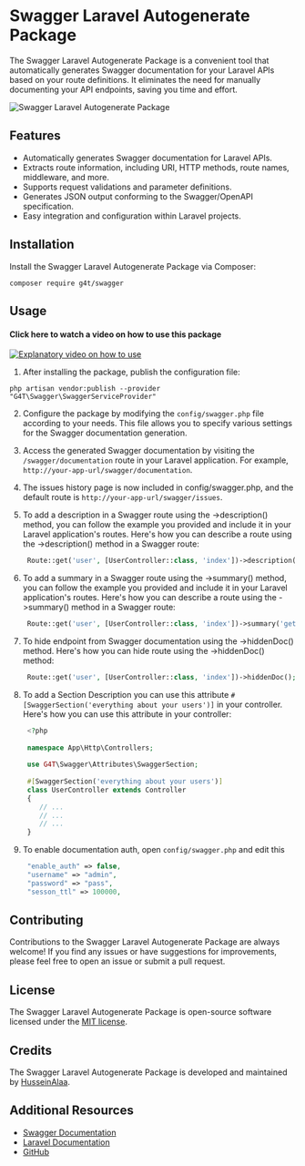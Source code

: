 # Swagger Laravel Autogenerate Package

The Swagger Laravel Autogenerate Package is a convenient tool that automatically generates Swagger documentation for your Laravel APIs based on your route definitions. It eliminates the need for manually documenting your API endpoints, saving you time and effort.



![Swagger Laravel Autogenerate Package](https://www.scottbrady91.com/img/logos/swagger-banner.png)


## Features

- Automatically generates Swagger documentation for Laravel APIs.
- Extracts route information, including URI, HTTP methods, route names, middleware, and more.
- Supports request validations and parameter definitions.
- Generates JSON output conforming to the Swagger/OpenAPI specification.
- Easy integration and configuration within Laravel projects.


## Installation

Install the Swagger Laravel Autogenerate Package via Composer:

```
composer require g4t/swagger
```

## Usage

#### Click here to watch a video on how to use this package
[![Explanatory video on how to use](https://img.youtube.com/vi/bI1BY9tAwOw/0.jpg)](https://www.youtube.com/watch?v=bI1BY9tAwOw)


1. After installing the package, publish the configuration file:
```
php artisan vendor:publish --provider "G4T\Swagger\SwaggerServiceProvider"
```

2. Configure the package by modifying the `config/swagger.php` file according to your needs. This file allows you to specify various settings for the Swagger documentation generation.

3. Access the generated Swagger documentation by visiting the `/swagger/documentation` route in your Laravel application. For example, `http://your-app-url/swagger/documentation`.

4. The issues history page is now included in config/swagger.php, and the default route is `http://your-app-url/swagger/issues`.

5. To add a description in a Swagger route using the ->description() method, you can follow the example you provided and include it in your Laravel application's routes.
   Here's how you can describe a route using the ->description() method in a Swagger route:
   ```php
    Route::get('user', [UserController::class, 'index'])->description('Get list of users with pagination.');
   ```
6. To add a summary in a Swagger route using the ->summary() method, you can follow the example you provided and include it in your Laravel application's routes.
   Here's how you can describe a route using the ->summary() method in a Swagger route:
   ```php
    Route::get('user', [UserController::class, 'index'])->summary('get users.');
   ```
7. To hide endpoint from Swagger documentation using the ->hiddenDoc() method.
   Here's how you can hide route using the ->hiddenDoc() method:
   ```php
    Route::get('user', [UserController::class, 'index'])->hiddenDoc();
   ```
8. To add a Section Description you can use this attribute `#[SwaggerSection('everything about your users')]` in your controller.
      Here's how you can use this attribute in your controller:
   ```php
    <?php
    
    namespace App\Http\Controllers;
    
    use G4T\Swagger\Attributes\SwaggerSection;
    
    #[SwaggerSection('everything about your users')]
    class UserController extends Controller
    {
       // ...
       // ...
       // ...
    }
   ```
9. To enable documentation auth, open `config/swagger.php` and edit this
   ```php
    "enable_auth" => false,
    "username" => "admin",
    "password" => "pass",
    "sesson_ttl" => 100000,
   ```

 

## Contributing

Contributions to the Swagger Laravel Autogenerate Package are always welcome! If you find any issues or have suggestions for improvements, please feel free to open an issue or submit a pull request.


## License

The Swagger Laravel Autogenerate Package is open-source software licensed under the [MIT license](LICENSE.md).

## Credits

The Swagger Laravel Autogenerate Package is developed and maintained by [HusseinAlaa](https://www.linkedin.com/in/hussein4alaa/).

## Additional Resources

- [Swagger Documentation](https://swagger.io/docs/)
- [Laravel Documentation](https://laravel.com/docs)
- [GitHub](https://github.com/hussein4alaa/laravel-g4t-swagger-auto-generate)


